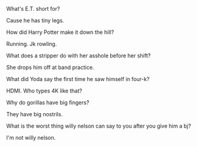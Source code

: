 What's E.T. short for?


Cause he has tiny legs.


How did Harry Potter make it down the hill?

Running. Jk rowling.


What does a stripper do with her asshole before her shift?

She drops him off at band practice.



What did Yoda say the first time he saw himself in four-k? 

HDMI. Who types 4K like that?


Why do gorillas have big fingers?

They have big nostrils.


What is the worst thing willy nelson can say to you after you give him a bj?

I'm not willy nelson.


